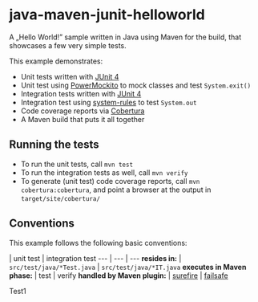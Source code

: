 java-maven-junit-helloworld
===========================

A „Hello World!” sample written in Java using Maven for the build, that showcases a few very simple tests.

This example demonstrates:

* Unit tests written with [JUnit 4](http://junit.org/)
* Unit test using [PowerMockito](https://code.google.com/p/powermock/) to mock classes and test `System.exit()`
* Integration tests written with [JUnit 4](http://junit.org/)
* Integration test using [system-rules](http://www.stefan-birkner.de/system-rules/) to test `System.out`
* Code coverage reports via [Cobertura](http://cobertura.github.io/cobertura/)
* A Maven build that puts it all together

Running the tests
-----------------

* To run the unit tests, call `mvn test`
* To run the integration tests as well, call `mvn verify`
* To generate (unit test) code coverage reports, call `mvn cobertura:cobertura`, and point a browser at the output in `target/site/cobertura/`

Conventions
-----------

This example follows the following basic conventions:

 | unit test | integration test
--- | --- | ---
__resides in:__ | `src/test/java/*Test.java` | `src/test/java/*IT.java`
__executes in Maven phase:__ | test | verify
__handled by Maven plugin:__ | [surefire](http://maven.apache.org/surefire/maven-surefire-plugin/) | [failsafe](http://maven.apache.org/surefire/maven-failsafe-plugin/)

Test1
